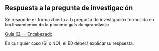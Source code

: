 ## Respuesta a la pregunta de investigación

Se responde en forma abierta a la pregunta de investigación formulada en los lineamientos de la presente guía de aprendizaje:

[Guía 02 — Encabezado](../README.md#guía-02--guia-de-aprendizaje-para-el-desarrollo-e-implementación-de-un-prototipo-de-software)

En cualquier caso (SÍ o NO), el ED deberá explicar su respuesta.
